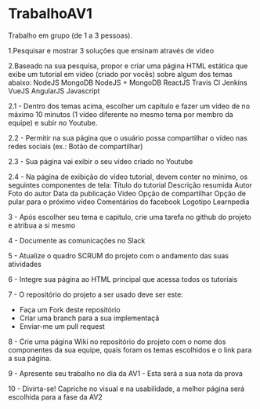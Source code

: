 # TrabalhoAV1

Trabalho em grupo (de 1 a 3 pessoas).

1.Pesquisar e mostrar 3 soluções que ensinam através de vídeo

2.Baseado na sua pesquisa, propor e criar uma página HTML estática que exibe um tutorial em vídeo (criado por vocês) sobre algum dos temas abaixo:
NodeJS
MongoDB
NodeJS + MongoDB
ReactJS
Travis CI
Jenkins
VueJS
AngularJS
Javascript

2.1 - Dentro dos temas acima, escolher um capítulo e fazer um vídeo de no máximo 10 minutos (1 vídeo diferente no mesmo tema por membro da equipe) e subir no Youtube.

2.2 - Permitir na sua página que o usuário possa compartilhar o vídeo nas redes sociais (ex.: Botão de compartilhar)

2.3 - Sua página vai exibir o seu vídeo criado no Youtube

2.4 - Na página de exibição do vídeo tutorial, devem conter no mínimo, os seguintes componentes de tela:
Título do tutorial
Descrição resumida
Autor
Foto do autor
Data da publicação
Video
Opção de compartilhar
Opção de pular para o próximo vídeo
Comentários do facebook
Logotipo Learnpedia


3 - Após escolher seu tema e capitulo, crie uma tarefa no github do projeto e atribua a si mesmo

4 - Documente as comunicações no Slack

5 - Atualize o quadro SCRUM do projeto com o andamento das suas atividades

6 - Integre sua página ao HTML principal que acessa todos os tutoriais

7 - O repositório do projeto a ser usado deve ser este:
- Faça um Fork deste repositório
- Criar uma branch para a sua implementaçã
- Enviar-me um pull request

8 - Crie uma página Wiki no repositório do projeto com o nome dos componentes da sua equipe, quais foram os temas escolhidos e o link para a sua página.

9 - Apresente seu trabalho no dia da AV1 - Esta será a sua nota da prova

10 - Divirta-se! Capriche no visual e na usabilidade, a melhor página será escolhida para a fase da AV2
